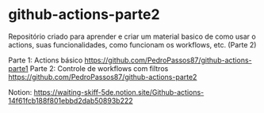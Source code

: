 # github-actions-parte2

Repositório criado para aprender e criar um material basico de como usar o actions, suas funcionalidades, como funcionam os workflows, etc. (Parte 2)

Parte 1: Actions básico https://github.com/PedroPassos87/github-actions-parte1
Parte 2: Controle de workflows com filtros https://github.com/PedroPassos87/github-actions-parte2

Notion: https://waiting-skiff-5de.notion.site/Github-actions-14f61fcb188f801ebbd2dab50893b222
